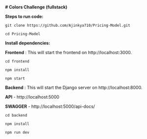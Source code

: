**# Colors Challenge (fullstack)**

**Steps to run code:**

    git clone https://github.com/Ajinkya710/Pricing-Model.git

    cd Pricing-Model


**Install dependencies:**

**Frontend** :    This will start the frontend on http://localhost:3000.

    cd frontend

    npm install

    npm start


**Backend** :     This will start the Django server on http://localhost:8000.
    
**API** - http://localhost:5000

**SWAGGER** - http://localhost:5000/api-docs/
    
    cd backend
    
    npm install

    npm run dev
